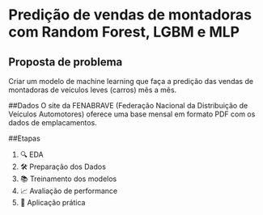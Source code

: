 # Predição de vendas de montadoras com Random Forest, LGBM e MLP

## Proposta de problema
Criar um modelo de machine learning que faça a predição das vendas de montadoras de veículos leves (carros) mês a mês. 

##Dados
O site da FENABRAVE (Federação Nacional da Distribuição de Veículos Automotores) oferece uma base mensal em formato PDF com os dados de emplacamentos.

##Etapas
1. 🔍 EDA
2. 🛠️ Preparação dos Dados
3. 📚 Treinamento dos modelos
4. 📈 Avaliação de performance
5. 🎯 Aplicação prática

